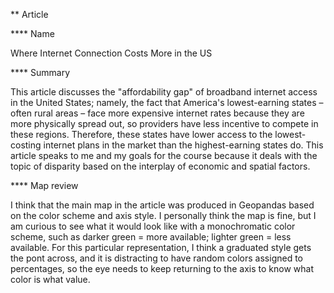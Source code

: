 ** Article

**** Name

Where Internet Connection Costs More in the US

**** Summary

This article discusses the "affordability gap" of broadband internet access in the United States; namely, the fact that America's lowest-earning states – often rural areas – face more expensive internet rates because they are more physically spread out, so providers have less incentive to compete in these regions. Therefore, these states have lower access to the lowest-costing internet plans in the market than the highest-earning states do. This article speaks to me and my goals for the course because it deals with the topic of disparity based on the interplay of economic and spatial factors. 

**** Map review

I think that the main map in the article was produced in Geopandas based on the color scheme and axis style. I personally think the map is fine, but I am curious to see what it would look like with a monochromatic color scheme, such as darker green = more available; lighter green = less available. For this particular representation, I think a graduated style gets the pont across, and it is distracting to have random colors assigned to percentages, so the eye needs to keep returning to the axis to know what color is what value.
